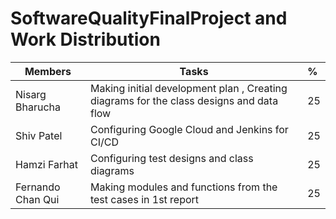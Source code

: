 # SoftwareQualityFinalProject and Work Distribution

| Members            | Tasks                                              | % |
|--------------------|---------------------------------------------------|:--|
| Nisarg Bharucha    | Making initial development plan , Creating diagrams for the class designs and data flow                   | 25 |
| Shiv Patel         | Configuring Google Cloud and Jenkins for CI/CD      | 25 |
| Hamzi Farhat       | Configuring test designs and class diagrams | 25 |
| Fernando Chan Qui  | Making modules and functions from the test cases in 1st report | 25 |


